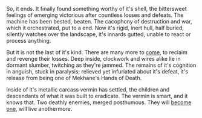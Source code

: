 ---
---

So, it ends.
It finally found something worthy of it's shell, the bittersweet feelings of emerging victorious after countless losses and defeats.
The machine has been bested, beaten.
The cacophony of destruction and war, which it orchestrated, put to a end.
Now it's rigid, inert hull, half buried, silently watches over the landscape, it's innards gutted, unable to react or process anything.

But it is not the last of it's kind.
There are many more to [come](Deployed%20Giant.md), to reclaim and revenge their losses.
Deep inside, clockwork and wires alike lie in dormant slumber, twitching as they're jammed. 
The remains of it's cognition in anguish, stuck in paralysis; relieved yet infuriated about it's defeat, it's release from being one of Mekhane's Hands of Death.

Inside of it's metallic carcass vermin has settled, the children and descendants of what it was built to eradicate. The vermin is smart, and it knows that. Two deathly enemies, merged posthumous. They will [become one](Posthumous%20Unity.md), will live anothermore. 
